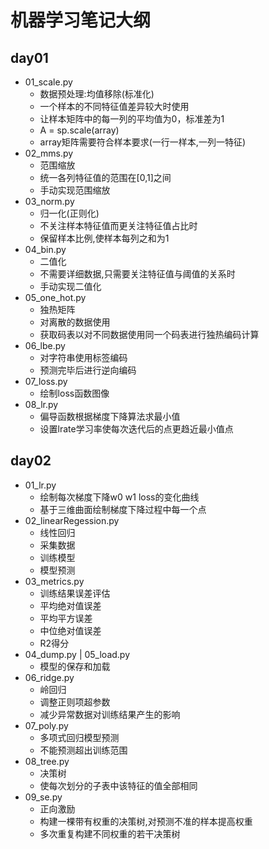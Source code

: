 # 机器学习笔记大纲
## day01
- 01_scale.py
  - 数据预处理:均值移除(标准化)
  - 一个样本的不同特征值差异较大时使用
  - 让样本矩阵中的每一列的平均值为0，标准差为1
  - A = sp.scale(array)
  - array矩阵需要符合样本要求(一行一样本,一列一特征)
- 02_mms.py
  - 范围缩放
  - 统一各列特征值的范围在[0,1]之间
  - 手动实现范围缩放
- 03_norm.py
  - 归一化(正则化)
  - 不关注样本特征值而更关注特征值占比时
  - 保留样本比例,使样本每列之和为1
- 04_bin.py
  - 二值化
  - 不需要详细数据,只需要关注特征值与阈值的关系时
  - 手动实现二值化
- 05_one_hot.py
  - 独热矩阵
  - 对离散的数据使用
  - 获取码表以对不同数据使用同一个码表进行独热编码计算
- 06_lbe.py
  - 对字符串使用标签编码
  - 预测完毕后进行逆向编码
- 07_loss.py
  - 绘制loss函数图像
- 08_lr.py
  - 偏导函数根据梯度下降算法求最小值
  - 设置lrate学习率使每次迭代后的点更趋近最小值点
## day02 
- 01_lr.py
  - 绘制每次梯度下降w0 w1 loss的变化曲线
  - 基于三维曲面绘制梯度下降过程中每一个点
- 02_linearRegession.py
  - 线性回归
  - 采集数据
  - 训练模型
  - 模型预测
- 03_metrics.py
  - 训练结果误差评估
  - 平均绝对值误差
  - 平均平方误差
  - 中位绝对值误差
  - R2得分
- 04_dump.py | 05_load.py
  - 模型的保存和加载
- 06_ridge.py
  - 岭回归
  - 调整正则项超参数
  - 减少异常数据对训练结果产生的影响
- 07_poly.py
  - 多项式回归模型预测
  - 不能预测超出训练范围
- 08_tree.py
  - 决策树
  - 使每次划分的子表中该特征的值全部相同
- 09_se.py
  - 正向激励
  - 构建一棵带有权重的决策树,对预测不准的样本提高权重
  - 多次重复构建不同权重的若干决策树
